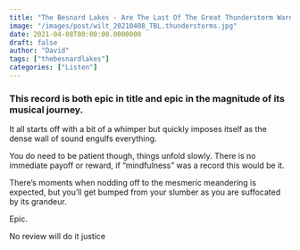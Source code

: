 ```yaml
---
title: "The Besnard Lakes - Are The Last Of The Great Thunderstorm Warnings (2021)"
image: "/images/post/wilt_20210408_TBL.thunderstorms.jpg"
date: 2021-04-08T00:00:00.0000000
draft: false
author: "David"
tags: ["thebesnardlakes"]
categories: ["Listen"]
---
```

### This record is both epic in title and epic in the magnitude of its musical journey.

 It all starts off with a bit of a whimper but quickly imposes itself as the dense wall of sound engulfs everything. 

 You do need to be patient though, things unfold slowly. There is no immediate payoff or reward, if “mindfulness” was a record this would be it.

 There’s moments when nodding off to the mesmeric meandering is expected, but you’ll get bumped from your slumber as you are suffocated by its grandeur.

 Epic.

 No review will do it justice
